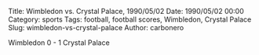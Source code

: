 Title: Wimbledon vs. Crystal Palace, 1990/05/02
Date: 1990/05/02 00:00
Category: sports
Tags: football, football scores, Wimbledon, Crystal Palace
Slug: wimbledon-vs-crystal-palace
Author: carbonero


Wimbledon 0 - 1 Crystal Palace
